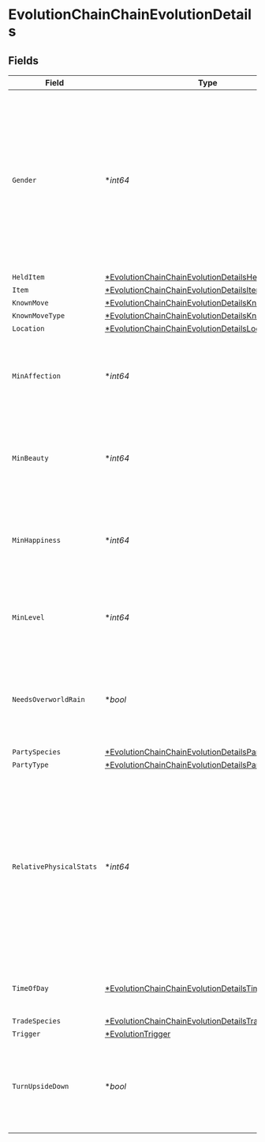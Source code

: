 # EvolutionChainChainEvolutionDetails


## Fields

| Field                                                                                                                                                    | Type                                                                                                                                                     | Required                                                                                                                                                 | Description                                                                                                                                              |
| -------------------------------------------------------------------------------------------------------------------------------------------------------- | -------------------------------------------------------------------------------------------------------------------------------------------------------- | -------------------------------------------------------------------------------------------------------------------------------------------------------- | -------------------------------------------------------------------------------------------------------------------------------------------------------- |
| `Gender`                                                                                                                                                 | **int64*                                                                                                                                                 | :heavy_minus_sign:                                                                                                                                       | The required female gender of the evolving Pokémon species. Must be either 1 or 2, or null if the Pokémon species has no gender or the gender is fixed.  |
| `HeldItem`                                                                                                                                               | [*EvolutionChainChainEvolutionDetailsHeldItem](../../models/shared/evolutionchainchainevolutiondetailshelditem.md)                                       | :heavy_minus_sign:                                                                                                                                       | N/A                                                                                                                                                      |
| `Item`                                                                                                                                                   | [*EvolutionChainChainEvolutionDetailsItem](../../models/shared/evolutionchainchainevolutiondetailsitem.md)                                               | :heavy_minus_sign:                                                                                                                                       | N/A                                                                                                                                                      |
| `KnownMove`                                                                                                                                              | [*EvolutionChainChainEvolutionDetailsKnownMove](../../models/shared/evolutionchainchainevolutiondetailsknownmove.md)                                     | :heavy_minus_sign:                                                                                                                                       | N/A                                                                                                                                                      |
| `KnownMoveType`                                                                                                                                          | [*EvolutionChainChainEvolutionDetailsKnownMoveType](../../models/shared/evolutionchainchainevolutiondetailsknownmovetype.md)                             | :heavy_minus_sign:                                                                                                                                       | N/A                                                                                                                                                      |
| `Location`                                                                                                                                               | [*EvolutionChainChainEvolutionDetailsLocation](../../models/shared/evolutionchainchainevolutiondetailslocation.md)                                       | :heavy_minus_sign:                                                                                                                                       | N/A                                                                                                                                                      |
| `MinAffection`                                                                                                                                           | **int64*                                                                                                                                                 | :heavy_minus_sign:                                                                                                                                       | The minimum required affection of the evolving Pokémon species                                                                                           |
| `MinBeauty`                                                                                                                                              | **int64*                                                                                                                                                 | :heavy_minus_sign:                                                                                                                                       | The minimum required beauty of the evolving Pokémon species                                                                                              |
| `MinHappiness`                                                                                                                                           | **int64*                                                                                                                                                 | :heavy_minus_sign:                                                                                                                                       | The minimum required happiness of the evolving Pokémon species                                                                                           |
| `MinLevel`                                                                                                                                               | **int64*                                                                                                                                                 | :heavy_minus_sign:                                                                                                                                       | The minimum required level of the evolving Pokémon species                                                                                               |
| `NeedsOverworldRain`                                                                                                                                     | **bool*                                                                                                                                                  | :heavy_minus_sign:                                                                                                                                       | Whether or not it must be raining in the overworld to evolve into this Pokémon species                                                                   |
| `PartySpecies`                                                                                                                                           | [*EvolutionChainChainEvolutionDetailsPartySpecies](../../models/shared/evolutionchainchainevolutiondetailspartyspecies.md)                               | :heavy_minus_sign:                                                                                                                                       | N/A                                                                                                                                                      |
| `PartyType`                                                                                                                                              | [*EvolutionChainChainEvolutionDetailsPartyType](../../models/shared/evolutionchainchainevolutiondetailspartytype.md)                                     | :heavy_minus_sign:                                                                                                                                       | N/A                                                                                                                                                      |
| `RelativePhysicalStats`                                                                                                                                  | **int64*                                                                                                                                                 | :heavy_minus_sign:                                                                                                                                       | The required relation between the Pokémon's Attack and Defense stats. 1 means Attack > Defense, 0 means Attack = Defense, and -1 means Attack < Defense. |
| `TimeOfDay`                                                                                                                                              | [*EvolutionChainChainEvolutionDetailsTimeOfDay](../../models/shared/evolutionchainchainevolutiondetailstimeofday.md)                                     | :heavy_minus_sign:                                                                                                                                       | The required time of day. Day or night.                                                                                                                  |
| `TradeSpecies`                                                                                                                                           | [*EvolutionChainChainEvolutionDetailsTradeSpecies](../../models/shared/evolutionchainchainevolutiondetailstradespecies.md)                               | :heavy_minus_sign:                                                                                                                                       | N/A                                                                                                                                                      |
| `Trigger`                                                                                                                                                | [*EvolutionTrigger](../../models/shared/evolutiontrigger.md)                                                                                             | :heavy_minus_sign:                                                                                                                                       | N/A                                                                                                                                                      |
| `TurnUpsideDown`                                                                                                                                         | **bool*                                                                                                                                                  | :heavy_minus_sign:                                                                                                                                       | Whether or not the 3DS needs to be turned upside-down as this Pokémon levels up.                                                                         |